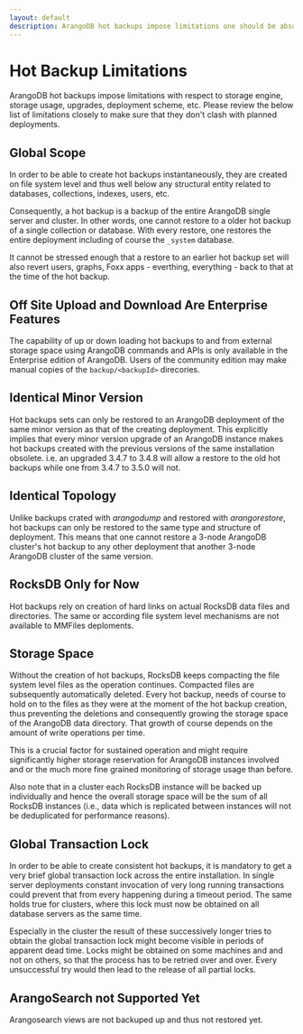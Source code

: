 ```yaml
---
layout: default
description: ArangoDB hot backups impose limitations one should be absolutely aware of
---
```

Hot Backup Limitations
======================

ArangoDB hot backups impose limitations with respect to storage engine, storage usage, upgrades, deployment scheme, etc. Please review the below list of limitations closely to make sure that they don't clash with planned deployments.

## Global Scope ##
In order to be able to create hot backups instantaneously, they are created on file system level and thus well below any structural entity related to databases, collections, indexes, users, etc.

Consequently, a hot backup is a backup of the entire ArangoDB single server and cluster. In other words, one cannot restore to a older hot backup of a single collection or database. With every restore, one restores the entire deployment including of course the `_system` database.

It cannot be stressed enough that a restore to an earlier hot backup set will also revert users, graphs, Foxx apps - everthing, everything - back to that at the time of the hot backup.

## Off Site Upload and Download Are Enterprise Features ##

The capability of up or down loading hot backups to and from external storage space using ArangoDB commands and APIs is only available in the Enterprise edition of ArangoDB. Users of the community edition may make manual copies of the `backup/<backupId>` direcories. 

## Identical Minor Version ##

Hot backups sets can only be restored to an ArangoDB deployment of the same minor version as that of the creating deployment. This explicitly implies that every minor version upgrade of an ArangoDB instance makes hot backups created with the previous versions of the same installation obsolete. i.e. an upgraded 3.4.7 to 3.4.8 will allow a restore to the old hot backups while one from 3.4.7 to 3.5.0 will not.

## Identical Topology ##

Unlike backups crated with _arangodump_ and restored with _arangorestore_, hot backups can only be restored to the same type and structure of deployment. This means that one cannot restore a 3-node ArangoDB cluster's hot backup to any other deployment that another 3-node ArangoDB cluster of the same version.

## RocksDB Only for Now ##
Hot backups rely on creation of hard links on actual RocksDB data files and directories. The same or according file system level mechanisms are not available to MMFiles deploments. 

## Storage Space ##
Without the creation of hot backups, RocksDB keeps compacting the file system level files as the operation continues. Compacted files are subsequently automatically deleted. Every hot backup, needs of course to hold on to the files as they were at the moment of the hot backup creation, thus preventing the deletions and consequently growing the storage space of the ArangoDB data directory. That growth of course depends on the amount of write operations per time.

This is a crucial factor for sustained operation and might require significantly higher storage reservation for ArangoDB instances involved and or the much more fine grained monitoring of storage usage than before. 

Also note that in a cluster each RocksDB instance will be backed up individually and hence the overall storage space will be the sum of all RocksDB instances (i.e., data which is replicated between instances will not be deduplicated for performance reasons).  

## Global Transaction Lock ##
In order to be able to create consistent hot backups, it is mandatory to get a very brief global transaction lock across the entire installation. In single server deployments constant invocation of very long running transactions could prevent that from every happening during a timeout period. The same holds true for clusters, where this lock must now be obtained on all database servers as the same time. 

Especially in the cluster the result of these successively longer tries to obtain the global transaction lock might become visible in periods of apparent dead time. Locks might be obtained on some machines and and not on others, so that the process has to be retried over and over. Every unsuccessful try would then lead to the release of all partial locks.   

## ArangoSearch not Supported Yet ##
Arangosearch views are not backuped up and thus not restored yet. 
